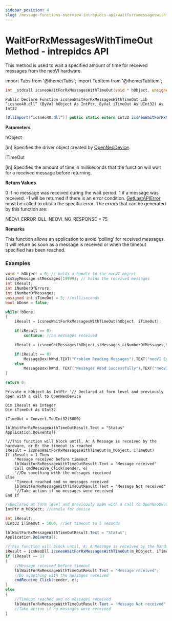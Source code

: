 ```yaml
---
sidebar_position: 4
slug: /message-functions-overview-intrepidcs-api/waitforrxmessageswithtimeout-method-intrepidcs-api
---
```


# WaitForRxMessagesWithTimeOut Method - intrepidcs API

This method is used to wait a specified amount of time for received messages from the neoVI hardware.

import Tabs from '@theme/Tabs';
import TabItem from '@theme/TabItem';

<Tabs>
<TabItem value="cpp" label="C/C++ Declare" default>

```cpp
int _stdcall icsneoWaitForRxMessagesWithTimeOut(void * hObject, unsigned int iTimeOut);
```
</TabItem>

<TabItem value="vbnet" label="Visual Basic .NET Declare">

```vbnet
Public Declare Function icsneoWaitForRxMessagesWithTimeOut Lib “icsneo40.dll” (ByVal hObject As IntPtr, ByVal iTimeOut As UInt32) As Int32
```
</TabItem>

<TabItem value="c#" label="C# Declare">

```csharp
[DllImport(“icsneo40.dll”)] public static extern Int32 icsneoWaitForRxMessagesWithTimeOut(IntPtr hObject, UInt32 iTimeOut);
```
</TabItem>
</Tabs>

**Parameters**

hObject

\[in] Specifies the driver object created by [OpenNeoDevice](../basic-functions-overview-intrepidcs-api/openneodevice-method-intrepidcs-api.md).

iTimeOut

\[in] Specifies the amount of time in milliseconds that the function will wait for a received message before returning.

**Return Values**

0 if no message was received during the wait period. 1 if a message was received. -1 will be returned if there is an error condition. [GetLastAPIError](../error-functions-overview-intrepidcs-api/getlastapierror-method-intrepidcs-api.md) must be called to obtain the specific error. The errors that can be generated by this function are:

NEOVI\_ERROR\_DLL\_NEOVI\_NO\_RESPONSE = 75

**Remarks**

This function allows an application to avoid ‘polling’ for received messages. It will return as soon as a message is received or when the timeout specified has been reached.

### **Examples**

<Tabs>
<TabItem value="cpp" label="C/C++ Declare" default>

```cpp
void * hObject = 0; // holds a handle to the neoVI object
icsSpyMessage stMessages[19999]; // holds the received messages
int iResult;
int iNumberOfErrors;
int iNumberOfMessages;
unsigned int iTimeOut = 5; //milliseconds
bool bDone = false;

while(!bDone)
{
    iResult = icsneoWaitForRxMessagesWithTimeOut(hObject, iTimeOut);

    if(iResult == 0)
        continue; //no messages received

    iResult = icsneoGetMessages(hObject,stMessages,&iNumberOfMessages,&iNumberOfErrors);

    if(iResult == 0)
        MessageBox(hWnd,TEXT("Problem Reading Messages"),TEXT("neoVI Example"),0);
    else
        MessageBox(hWnd, TEXT("Messages Read Successfully"),TEXT("neoVI Example"),0);
}

return 0;
```
</TabItem>

<TabItem value="vbnet" label="Visual Basic .NET Declare">

```vbnet
Private m_hObject As IntPtr '// Declared at form level and previously open with a call to OpenNeoDevice

Dim iResult As Integer
Dim iTimeOut As UInt32

iTimeOut = Convert.ToUInt32(5000)

lblWaitForRxMessageWithTimeOutResult.Text = "Status"
Application.DoEvents()

'//This function will block until, A: A Message is received by the hardware, or B: the timeout is reached
iResult = icsneoWaitForRxMessagesWithTimeOut(m_hObject, iTimeOut)
If iResult = 1 Then
    'Message received before timeout
    lblWaitForRxMessageWithTimeOutResult.Text = "Message received"
    Call cmdReceive_Click(sender, e)
    '//Do something with the messages received
Else
    'Timeout reached and no messages received
    lblWaitForRxMessageWithTimeOutResult.Text = "Message Not received"
    '//Take action if no messages were received
End If
```
</TabItem>

<TabItem value="c#" label="C# Declare">

```csharp
//Declared at form level and previously open with a call to OpenNeoDevice
IntPtr m_hObject; //handle for device

int iResult;
UInt32 iTimeOut = 5000; //Set timeout to 5 seconds

lblWaitForRxMessageWithTimeOutResult.Text = "Status";
Application.DoEvents();

//This function will block until, A: A Message is received by the hardware, or B: the timeout is reached
iResult = icsNeoDll.icsneoWaitForRxMessagesWithTimeOut(m_hObject, iTimeOut);
if (iResult == 1)
{
    //Message received before timeout
    lblWaitForRxMessageWithTimeOutResult.Text = "Message received";
    //Do something with the messages received
    cmdReceive_Click(sender, e);
}
else
{
    //Timeout reached and no messages received
    lblWaitForRxMessageWithTimeOutResult.Text = "Message Not received";
    //Take action if no messages were received
}
```
</TabItem>
</Tabs>